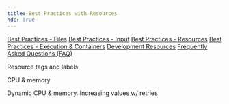 ```yaml
---
title: Best Practices with Resources
hdc: True
---
```


[Best Practices - Files](/hdc/workflows/building/best_practices_files/)
[Best Practices - Input](/hdc/workflows/building/best_practices_input/)
[Best Practices - Resources](/hdc/workflows/building/best_practices_resources/)
[Best Practices - Execution & Containers](/hdc/workflows/building/best_practices_container/)
[Development Resources](/hdc/workflows/building/development_resources/)
[Frequently Asked Questions (FAQ)](/hdc/workflows/building/faq/)

Resource tags and labels

CPU & memory

Dynamic CPU & memory. Increasing values w/ retries
